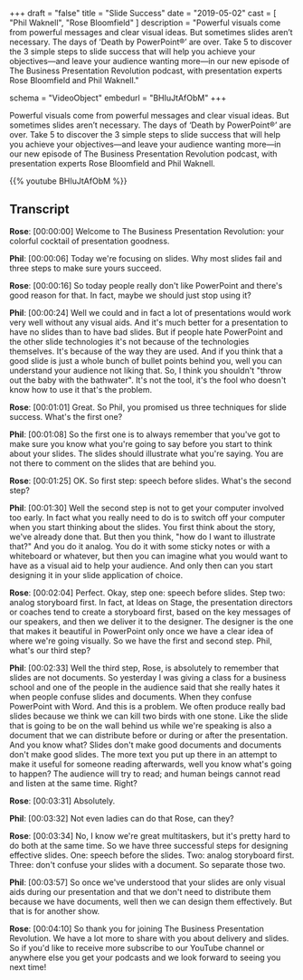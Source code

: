 +++
draft 		= "false"
title 		= "Slide Success"
date		= "2019-05-02"
cast		= [ "Phil Waknell", "Rose Bloomfield" ]
description	= "Powerful visuals come from powerful messages and clear visual ideas. But sometimes slides aren’t necessary. The days of ‘Death by PowerPoint®’ are over. Take 5 to discover the 3 simple steps to slide success that will help you achieve your objectives—and leave your audience wanting more—in our new episode of The Business Presentation Revolution podcast, with presentation experts Rose Bloomfield and Phil Waknell."

schema			= "VideoObject"
embedurl			= "BHIuJtAfObM"
+++

Powerful visuals come from powerful messages and clear visual ideas. But sometimes slides aren’t necessary. The days of ‘Death by PowerPoint®’ are over. Take 5 to discover the 3 simple steps to slide success that will help you achieve your objectives—and leave your audience wanting more—in our new episode of The Business Presentation Revolution podcast, with presentation experts Rose Bloomfield and Phil Waknell.

{{% youtube BHIuJtAfObM %}}

## Transcript

**Rose**: [00:00:00] Welcome to The Business Presentation Revolution: your colorful cocktail of presentation goodness. 
 
**Phil**: [00:00:06] Today we're focusing on slides. Why most slides fail and three steps to make sure yours succeed. 
 
**Rose**: [00:00:16] So today people really don't like PowerPoint and there's good reason for that. In fact, maybe we should just stop using it?
 
**Phil**: [00:00:24] Well we could and in fact a lot of presentations would work very well without any visual aids. And it's much better for a presentation to have no slides than to have bad slides. But if people hate PowerPoint and the other slide technologies it's not because of the technologies themselves. It's because of the way they are used. And if you think that a good slide is just a whole bunch of bullet points behind you, well you can understand your audience not liking that. So, I think you shouldn't "throw out the baby with the bathwater". It's not the tool, it's the fool who doesn't know how to use it that's the problem. 
 
**Rose**: [00:01:01] Great. So Phil, you promised us three techniques for slide success. What's the first one? 
 
**Phil**: [00:01:08] So the first one is to always remember that you've got to make sure you know what you're going to say before you start to think about your slides. The slides should illustrate what you're saying. You are not there to comment on the slides that are behind you. 
 
**Rose**: [00:01:25] OK. So first step: speech before slides. What's the second step? 
 
**Phil**: [00:01:30] Well the second step is not to get your computer involved too early. In fact what you really need to do is to switch off your computer when you start thinking about the slides. You first think about the story, we've already done that. But then you think, "how do I want to illustrate that?" And you do it analog. You do it with some sticky notes or with a whiteboard or whatever, but then you can imagine what you would want to have as a visual aid to help your audience. And only then can you start designing it in your slide application of choice. 
 
**Rose**: [00:02:04] Perfect. Okay, step one: speech before slides. Step two: analog storyboard first. In fact, at Ideas on Stage, the presentation directors or coaches tend to create a storyboard first, based on the key messages of our speakers, and then we deliver it to the designer. The designer is the one that makes it beautiful in PowerPoint only once we have a clear idea of where we're going visually. So we have the first and second step. Phil, what's our third step? 
 
**Phil**: [00:02:33] Well the third step, Rose, is absolutely to remember that slides are not documents. So yesterday I was giving a class for a business school and one of the people in the audience said that she really hates it when people confuse slides and documents. When they confuse PowerPoint with Word. And this is a problem. We often produce really bad slides because we think we can kill two birds with one stone. Like the slide that is going to be on the wall behind us while we're speaking is also a document that we can distribute before or during or after the presentation. And you know what? Slides don't make good documents and documents don't make good slides. The more text you put up there in an attempt to make it useful for someone reading afterwards, well you know what's going to happen? The audience will try to read; and human beings cannot read and listen at the same time. Right? 
 
**Rose**: [00:03:31] Absolutely.
 
**Phil**: [00:03:32] Not even ladies can do that Rose, can they? 
 
**Rose**: [00:03:34] No, I know we're great multitaskers, but it's pretty hard to do both at the same time. So we have three successful steps for designing effective slides. One: speech before the slides. Two: analog storyboard first. Three: don't confuse your slides with a document. So separate those two. 
 
**Phil**: [00:03:57] So once we've understood that your slides are only visual aids during our presentation and that we don't need to distribute them because we have documents, well then we can design them effectively. But that is for another show. 
 
**Rose**: [00:04:10] So thank you for joining The Business Presentation Revolution. We have a lot more to share with you about delivery and slides. So if you'd like to receive more subscribe to our YouTube channel or anywhere else you get your podcasts and we look forward to seeing you next time! 